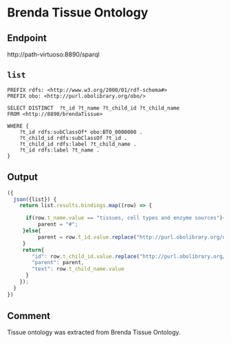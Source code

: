 # Brenda Tissue Ontology

## Endpoint

http://path-virtuoso:8890/sparql

## `list`

```sparql
PREFIX rdfs: <http://www.w3.org/2000/01/rdf-schema#>
PREFIX obo: <http://purl.obolibrary.org/obo/>

SELECT DISTINCT  ?t_id ?t_name ?t_child_id ?t_child_name
FROM <http://8890/brendaTissue>

WHERE {
    ?t_id rdfs:subClassOf* obo:BTO_0000000 .
    ?t_child_id rdfs:subClassOf ?t_id .
    ?t_child_id rdfs:label ?t_child_name .
    ?t_id rdfs:label ?t_name .
}
```

## Output
```javascript
({
  json({list}) {
    return list.results.bindings.map((row) => {

      if(row.t_name.value == "tissues, cell types and enzyme sources"){
          parent = "#";
     }else{
          parent = row.t_id.value.replace("http://purl.obolibrary.org/obo/", "");
     }
     return{
        "id": row.t_child_id.value.replace("http://purl.obolibrary.org/obo/", ""),
        "parent": parent,
        "text": row.t_child_name.value
      }
    });
  }
})

```

## Comment
Tissue ontology was extracted from Brenda Tissue Ontology.

